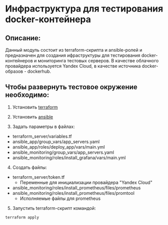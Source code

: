 # Инфраструктура для тестирования docker-контейнера

## Описание:

Данный модуль состоит из terraform-скрипта и ansible-ролей и предназначен для создания ифраструктуры для тестирования docker-контейнеров и мониторинга тестовых серверов. В качестве облачного провайдера используется Yandex Cloud, в качестве источника docker-образов - dockerhub.

## Чтобы развернуть тестовое окружение необходимо:

1. Установить [terraform](https://learn.hashicorp.com/tutorials/terraform/install-cli)

2. Установить [ansible](https://docs.ansible.com/ansible/latest/installation_guide/intro_installation.html)

3. Задать параметры в файлах:
- terraform_server/variables.tf
- ansible_app/group_vars/app_servers.yaml
- ansible_app/roles/deploy_app/vars/main.yml
- ansible_monitoring/group_vars/app_servers.yaml
- ansible_monitoring/roles/install_grafana/vars/main.yml

4. Создать файлы:

- terraform_server/token.tf
  - Переменные для инициализации провайдера "Yandex Cloud"
- ansible_monitoring/roles/install_prometheus/files/prometheus
- ansible_monitoring/roles/install_prometheus/files/promtool
  - Исполняемые файлы для prometheus

5. Запустить terraform-скрипт командой:
```
terraform apply
```
